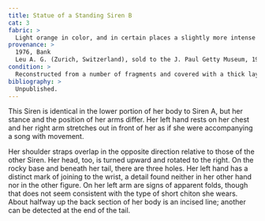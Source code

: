 ```yaml
---
title: Statue of a Standing Siren B
cat: 3
fabric: >
  Light orange in color, and in certain places a slightly more intense shade (Munsell 7.5 yr 8/3); covered by a white slip. Preserved polychromy in red (claws).
provenance: >
  1976, Bank
  Leu A. G. (Zurich, Switzerland), sold to the J. Paul Getty Museum, 1976.
condition: >
  Reconstructed from a number of fragments and covered with a thick layer of very compact whitish slip in areas. Most of the curls and the little finger of the right hand have been lost.
bibliography: >
  Unpublished.
---
```

This Siren is identical in the lower portion of her body to Siren A, but
her stance and the position of her arms differ. Her left hand rests on
her chest and her right arm stretches out in front of her as if she were
accompanying a song with movement.

Her shoulder straps overlap in the opposite direction relative to those
of the other Siren. Her head, too, is turned upward and rotated to the
right. On the rocky base and beneath her tail, there are three holes.
Her left hand has a distinct mark of joining to the wrist, a detail
found neither in her other hand nor in the other figure. On her left arm
are signs of apparent folds, though that does not seem consistent with
the type of short chiton she wears. About halfway up the back section of
her body is an incised line; another can be detected at the end of the
tail.
